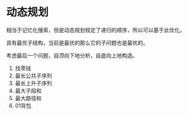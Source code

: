 # 动态规划
相当于记忆化搜索，但是动态规划规定了递归的顺序，所以可以基于此优化。

具有最优子结构，当前是最优的那么它的子问题也是最优的。

考虑最后一个问题，自顶向下地分析，自底向上地构造。

1. 找零钱
2. 最长公共子序列
3. 最长上升子序列
4. 最大子段和
5. 最大路径和
6. 01背包
